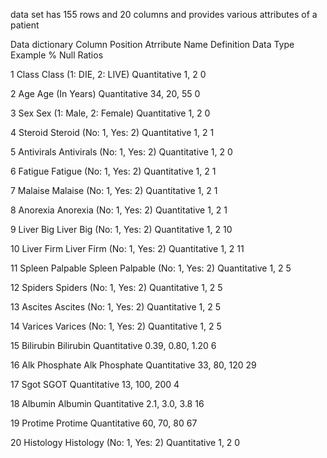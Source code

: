 data set has 155 rows and 20 columns and provides various attributes of a patient

Data dictionary
Column   Position
Atrribute Name
Definition
Data Type
Example
% Null Ratios




1
Class
Class (1: DIE, 2: LIVE)
Quantitative
1, 2
0


2
Age
Age (In Years)
Quantitative
34, 20, 55
0


3
Sex
Sex (1: Male, 2: Female)
Quantitative
1, 2
0


4
Steroid
Steroid (No: 1, Yes: 2)
Quantitative
1, 2
1


5
Antivirals
Antivirals (No: 1, Yes: 2)
Quantitative
1, 2
0


6
Fatigue
Fatigue (No: 1, Yes: 2)
Quantitative
1, 2
1


7
Malaise
Malaise (No: 1, Yes: 2)
Quantitative
1, 2
1


8
Anorexia
Anorexia (No: 1, Yes: 2)
Quantitative
1, 2
1


9
Liver Big
Liver Big (No: 1, Yes: 2)
Quantitative
1, 2
10


10
Liver Firm
Liver Firm (No: 1, Yes: 2)
Quantitative
1, 2
11


11
Spleen Palpable
Spleen Palpable (No: 1, Yes: 2)
Quantitative
1, 2
5


12
Spiders
Spiders (No: 1, Yes: 2)
Quantitative
1, 2
5


13
Ascites
Ascites (No: 1, Yes: 2)
Quantitative
1, 2
5


14
Varices
Varices (No: 1, Yes: 2)
Quantitative
1, 2
5


15
Bilirubin
Bilirubin
Quantitative
0.39, 0.80, 1.20
6


16
Alk Phosphate
Alk Phosphate
Quantitative
33, 80, 120
29


17
Sgot
SGOT
Quantitative
13, 100, 200
4


18
Albumin
Albumin
Quantitative
2.1, 3.0, 3.8
16


19
Protime
Protime
Quantitative
60, 70, 80
67


20
Histology
Histology (No: 1, Yes: 2)
Quantitative
1, 2
0